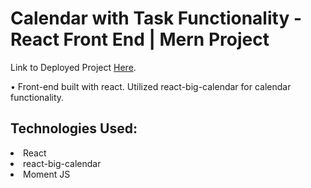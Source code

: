 # Calendar with Task Functionality - React Front End | Mern Project

Link to Deployed Project [Here](https://calander-frontend-api.vercel.app/).

<p>• Front-end built with react. Utilized react-big-calendar for calendar functionality.</p>


## Technologies Used:

<li>React</li>
<li>react-big-calendar</li>
<li>Moment JS</li>


